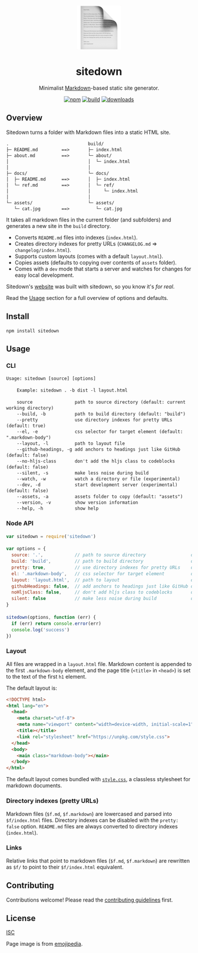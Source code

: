 <div class="hero" align="center">

<img src="./assets/page.png">

# sitedown

Minimalist [Markdown](https://www.markdownguide.org/getting-started/)-based static site generator.

[![npm][npm-image]][npm-url]
[![build][build-image]][build-url]
[![downloads][downloads-image]][npm-url]

[npm-image]: https://img.shields.io/npm/v/sitedown.svg
[npm-url]: https://www.npmjs.com/package/sitedown
[build-image]: https://github.com/ungoldman/sitedown/actions/workflows/tests.yml/badge.svg
[build-url]: https://github.com/ungoldman/sitedown/actions/workflows/tests.yml
[downloads-image]: https://img.shields.io/npm/dm/sitedown.svg

</div>

## Overview

Sitedown turns a folder with Markdown files into a static HTML site.

```
.                              build/
├─ README.md         ==>       ├─ index.html
├─ about.md          ==>       └─ about/
│                              │  └─ index.html
│                              │
├─ docs/                       └─ docs/
│  ├─ README.md      ==>       │  ├─ index.html
│  └─ ref.md         ==>       │  └─ ref/
│                              │     └─ index.html
│                              │
└─ assets/                     └─ assets/
   └─ cat.jpg        ==>          └─ cat.jpg
```

It takes all markdown files in the current folder (and subfolders) and generates a new site in the `build` directory.

- Converts `README.md` files into indexes (`index.html`).
- Creates directory indexes for pretty URLs (`CHANGELOG.md` => `changelog/index.html`).
- Supports custom layouts (comes with a default `layout.html`).
- Copies assets (defaults to copying over contents of `assets` folder).
- Comes with a `dev` mode that starts a server and watches for changes for easy local development.

Sitedown's [website](https://ungoldman.github.io/sitedown) was built with sitedown, so you know it's *for real*.

Read the [Usage](#usage) section for a full overview of options and defaults.

## Install

```
npm install sitedown
```

## Usage

### CLI

```console
Usage: sitedown [source] [options]

    Example: sitedown . -b dist -l layout.html

    source                path to source directory (default: current working directory)
    --build, -b           path to build directory (default: "build")
    --pretty              use directory indexes for pretty URLs (default: true)
    --el, -e              css selector for target element (default: ".markdown-body")
    --layout, -l          path to layout file
    --github-headings, -g add anchors to headings just like GitHub (default: false)
    --no-hljs-class       don't add the hljs class to codeblocks (default: false)
    --silent, -s          make less noise during build
    --watch, -w           watch a directory or file (experimental)
    --dev, -d             start development server (experimental) (default: false)
    --assets, -a          assets folder to copy (default: "assets")
    --version, -v         show version information
    --help, -h            show help
```

### Node API

```js
var sitedown = require('sitedown')

var options = {
  source: '.',            // path to source directory                 default: cwd
  build: 'build',         // path to build directory                  default: 'build' in cwd
  pretty: true,           // use directory indexes for pretty URLs    default: true
  el: '.markdown-body',   // css selector for target element          default: '.markdown-body'
  layout: 'layout.html',  // path to layout                           default: none
  githubHeadings: false,  // add anchors to headings just like GitHub default: false
  noHljsClass: false,     // don't add hljs class to codeblocks       default: false
  silent: false           // make less noise during build             default: false
}

sitedown(options, function (err) {
  if (err) return console.error(err)
  console.log('success')
})
```

### Layout

All files are wrapped in a `layout.html` file. Markdown content is appended to the first `.markdown-body` element, and the page title (`<title>` in `<head>`) is set to the text of the first `h1` element.

The default layout is:

```html
<!DOCTYPE html>
<html lang="en">
  <head>
    <meta charset="utf-8">
    <meta name="viewport" content="width=device-width, initial-scale=1">
    <title></title>
    <link rel="stylesheet" href="https://unpkg.com/style.css">
  </head>
  <body>
    <main class="markdown-body"></main>
  </body>
</html>
```

The default layout comes bundled with [`style.css`](https://ungoldman.github.io/style.css), a classless stylesheet for markdown documents.

### Directory indexes (pretty URLs)

Markdown files (`$f.md`, `$f.markdown`) are lowercased and parsed into `$f/index.html` files. Directory indexes can be disabled with the `pretty: false` option. `README.md` files are always converted to directory indexes (`index.html`).

### Links

Relative links that point to markdown files (`$f.md`, `$f.markdown`) are rewritten as `$f/` to point to their `$f/index.html` equivalent.

## Contributing

Contributions welcome! Please read the [contributing guidelines](CONTRIBUTING.md) first.

## License

[ISC](LICENSE.md)

Page image is from [emojipedia](https://emojipedia.org/page-facing-up/).
